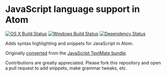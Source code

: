 # JavaScript language support in Atom
[![OS X Build Status](https://travis-ci.org/atom/language-javascript.svg?branch=master)](https://travis-ci.org/atom/language-javascript)
[![Windows Build Status](https://ci.appveyor.com/api/projects/status/ktooccwna96ssiyr/branch/master?svg=true)](https://ci.appveyor.com/project/Atom/language-javascript-dijf8/branch/master)
[![Dependency Status](https://david-dm.org/atom/language-javascript.svg)](https://david-dm.org/atom/language-javascript)

Adds syntax highlighting and snippets for JavaScript in Atom.

Originally [converted](http://atom.io/docs/latest/converting-a-text-mate-bundle)
from the [JavaScript TextMate bundle](https://github.com/textmate/javascript.tmbundle).

Contributions are greatly appreciated. Please fork this repository and open a
pull request to add snippets, make grammar tweaks, etc.
